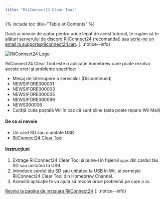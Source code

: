 ```yaml
---
title: "RiiConnect24 Clear Tool"
---
```


{% include toc title="Table of Contents" %}

Dacă ai nevoie de ajutor pentru orice legat de acest tutorial, te rugăm să te alături [serverului de discord RiiConnect24](https://discord.gg/rc24) (recomandat) sau [scrie-ne un email la support@riiconnect24.net](mailto:support@riiconnect24.net).
{: .notice--info}

![RiiConnect24 Logo](/images/WiiRC24Logo.jpg)

RiiConnect24 Clear Tool este o aplicație homebrew care poate rezolva aceste erori și probleme specifice:

+ Mesaj de întrerupere a serviciilor (Discontinued)
+ NEWS/FORE000001
+ NEWS/FORE000003
+ NEWS/FORE000005
+ NEWS/FORE000099
+ NEWS000006
+ Curăță cutia poștală Wii în caz că sunt pline (asta poate repara Wii Mail)

#### De ce ai nevoie
* Un card SD sau o unitate USB
* [RiiConnect24 Clear Tool](https://oscwii.org/library/app/RC24-Clear-Tool)

#### Instrucțiuni

1. Extrage RiiConnect24 Clear Tool și pune-l în fișierul `apps` din cardul tău SD sau unitatea ta USB.
2. Introduce cardul tău SD sau unitatea ta USB în Wii, și pornește RiiConnect24 Clear Tool din Homebrew Channel.
3. Această aplicație te va ajuta să rezolvi orice problemă pe care o ai.

[Revino la pagina de instalare RiiConnect24](riiconnect24)
{: .notice--info}
